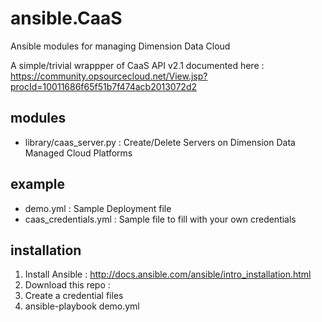 # ansible.CaaS
Ansible modules for managing Dimension Data Cloud

A simple/trivial wrappper of CaaS API v2.1 documented here : https://community.opsourcecloud.net/View.jsp?procId=10011686f65f51b7f474acb2013072d2

## modules
  * library/caas_server.py : Create/Delete Servers on Dimension Data Managed Cloud Platforms

## example
  * demo.yml : Sample Deployment file
  * caas_credentials.yml : Sample file to fill with your own credentials

## installation
  1. Install Ansible : http://docs.ansible.com/ansible/intro_installation.html
  2. Download this repo : 
  2. Create a credential files
  3. ansible-playbook demo.yml
